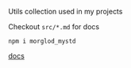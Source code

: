 Utils collection used in my projects

Checkout `src/*.md` for docs

```
npm i morglod_mystd
```

[docs](./docs/reference.md ':include')